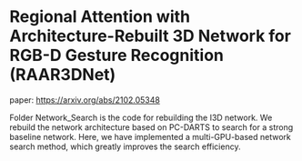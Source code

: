 # Regional Attention with Architecture-Rebuilt 3D Network for RGB-D Gesture Recognition (RAAR3DNet)
paper: https://arxiv.org/abs/2102.05348

Folder Network_Search is the code for rebuilding the I3D network. We rebuild the network architecture based on PC-DARTS to search for a strong baseline network. Here, we have implemented a multi-GPU-based network search method, which greatly improves the search efficiency.
